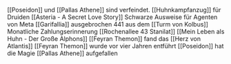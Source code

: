 [[Poseidon]] und [[Pallas Athene]] sind verfeindet.
[[Huhnkampfanzug]] für Druiden
[[Asteria - A Secret Love Story]]
Schwarze Ausweise für Agenten von Meta
[[Garifallia]] ausgebrochen 441 aus dem [[Turm von Kolbus]]
Monatliche Zahlungserinnerung
[[Rochenallee 43 Stanilat]]
[[Mein Leben als Huhn - Der Große Alphons]]
[[Feyran Themon]] fand das [[Herz von Atlantis]]
[[Feyran Themon]] wurde vor vier Jahren entführt
[[Poseidon]] hat die Magie [[Pallas Athene]] aufgefallen